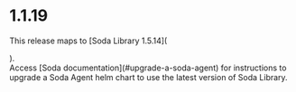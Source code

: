 # 1.1.19

This release maps to \[Soda Library 1.5.14]\(

).\
Access \[Soda documentation]\(#upgrade-a-soda-agent) for instructions to upgrade a Soda Agent helm chart to use the latest version of Soda Library.

